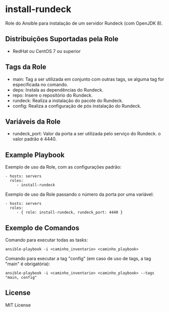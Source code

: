 install-rundeck
=========

Role do Ansible para instalação de um servidor Rundeck (com OpenJDK 8).

Distribuições Suportadas pela Role
------------

- RedHat ou CentOS 7 ou superior


Tags da Role 
--------------

- main: Tag a ser utilizada em conjunto com outras tags, se alguma tag for especificada no comando.
- deps: Instala as dependências do Rundeck.
- repo: Insere o repositório do Rundeck.
- rundeck: Realiza a instalação do pacote do Rundeck.
- config: Realiza a configuração de pós instalação do Rundeck.


Variáveis da Role 
--------------

- rundeck_port: Valor da porta a ser utilizada pelo serviço do Rundeck. o valor padrão é 4440.


Example Playbook
----------------

Exemplo de uso da Role, com as configurações padrão:

    - hosts: servers
      roles:
         - install-rundeck

Exemplo de uso da Role passando o número da porta por uma variável:

    - hosts: servers
      roles:
         - { role: install-rundeck, rundeck_port: 4440 }

Exemplo de Comandos
----------------

Comando para executar todas as tasks:

    ansible-playbook -i <caminho_inventario> <caminho_playbook>

Comando para executar a tag "config" (em caso de uso de tags, a tag "main" é obrigatória):

    ansible-playbook -i <caminho_inventario> <caminho_playbook> --tags "main, config"


License
-------

MIT License